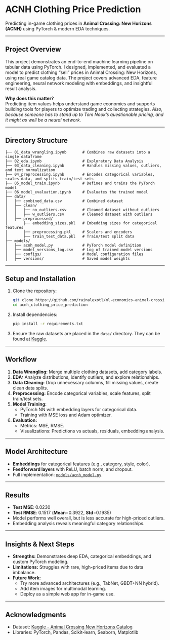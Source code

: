 # ACNH Clothing Price Prediction

Predicting in-game clothing prices in **Animal Crossing: New Horizons (ACNH)** using PyTorch & modern EDA techniques.

---

## Project Overview

This project demonstrates an end-to-end machine learning pipeline on tabular data using PyTorch. I designed, implemented, and evaluated a model to predict clothing “sell” prices in Animal Crossing: New Horizons, using real game catalog data. The project covers advanced EDA, feature engineering, neural network modeling with embeddings, and insightful result analysis.

**Why does this matter?**  
Predicting item values helps understand game economies and supports building tools for players to optimize trading and collecting strategies. 
*Also, because someone has to stand up to Tom Nook’s questionable pricing, and it might as well be a neural network.*

---

## Directory Structure

```
├── 01_data_wrangling.ipynb       # Combines raw datasets into a single dataframe
├── 02_eda.ipynb                  # Exploratory Data Analysis
├── 03_data_cleaning.ipynb        # Handles missing values, outliers, and text normalization
├── 04_preprocessing.ipynb        # Encodes categorical variables, scales data, and splits train/test sets
├── 05_model_train.ipynb          # Defines and trains the PyTorch model
├── 06_model_evaluation.ipynb     # Evaluates the trained model
├── data/
│   ├── combined_data.csv         # Combined dataset
│   ├── clean/
│   │   ├── no_outliers.csv       # Cleaned dataset without outliers
│   │   ├── w_outliers.csv        # Cleaned dataset with outliers
│   ├── preprocessed/
│       ├── embedding_sizes.pkl   # Embedding sizes for categorical features
│       ├── preprocessing.pkl     # Scalers and encoders
│       ├── train_test_data.pkl   # Train/test split data
├── models/
│   ├── acnh_model.py             # PyTorch model definition
│   ├── model_versions_log.csv    # Log of trained model versions
│   ├── configs/                  # Model configuration files
│   ├── versions/                 # Saved model weights
```

---

## Setup and Installation

1. Clone the repository:
   ```bash
   git clone https://github.com/rainalexotl/ml-economics-animal-crossing.git
   cd acnh_clothing_price_prediction
   ```

2. Install dependencies:
   ```bash
   pip install -r requirements.txt
   ```

3. Ensure the raw datasets are placed in the `data/` directory. They can be found at [Kaggle](https://www.kaggle.com/datasets/jessicali9530/animal-crossing-new-horizons-nookplaza-dataset).

---

## Workflow

1. **Data Wrangling:** Merge multiple clothing datasets, add category labels.
2. **EDA:** Analyze distributions, identify outliers, and explore relationships.
3. **Data Cleaning:** Drop unnecessary columns, fill missing values, create clean data splits.
4. **Preprocessing:** Encode categorical variables, scale features, split train/test sets.
5. **Model Training:** 
    - PyTorch NN with embedding layers for categorical data.
    - Training with MSE loss and Adam optimizer.
6. **Evaluation:** 
    - Metrics: MSE, RMSE.
    - Visualizations: Predictions vs actuals, residuals, embedding analysis.

---

## Model Architecture

- **Embeddings** for categorical features (e.g., category, style, color).
- **Feedforward layers** with ReLU, batch norm, and dropout.
- Full implementation: [`models/acnh_model.py`](models/acnh_model.py)

---

## Results

- **Test MSE**: 0.0230
- **Test RMSE**: 0.1517 (**Mean**=0.3922, **Std**=0.1935)
- Model performs well overall, but is less accurate for high-priced outliers.
- Embedding analysis reveals meaningful category relationships.

---

## Insights & Next Steps

- **Strengths:** Demonstrates deep EDA, categorical embeddings, and custom PyTorch modeling.
- **Limitations:** Struggles with rare, high-priced items due to data imbalance.
- **Future Work:** 
    - Try more advanced architectures (e.g., TabNet, GBDT+NN hybrid).
    - Add item images for multimodal learning.
    - Deploy as a simple web app for in-game use.

---

## Acknowledgments

- Dataset: [Kaggle - Animal Crossing New Horizons Catalog](https://www.kaggle.com/datasets/jessicali9530/animal-crossing-new-horizons-nookplaza-dataset)
- Libraries: PyTorch, Pandas, Scikit-learn, Seaborn, Matplotlib
